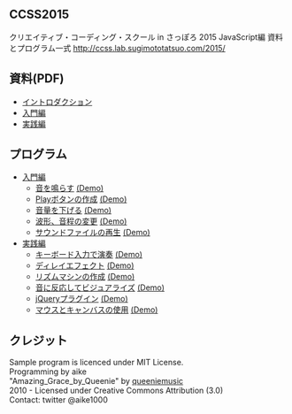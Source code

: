CCSS2015
---
クリエイティブ・コーディング・スクール in さっぽろ 2015 JavaScript編 資料とプログラム一式
http://ccss.lab.sugimototatsuo.com/2015/

## 資料(PDF)

- [イントロダクション](https://github.com/aike/ccss2015/blob/master/introduction.pdf)
- [入門編](https://github.com/aike/ccss2015/blob/master/basic.pdf)
- [実践編](https://github.com/aike/ccss2015/blob/master/advanced.pdf)

## プログラム

- [入門編](https://github.com/aike/ccss2015/tree/master/basic)
	- [音を鳴らす](https://github.com/aike/ccss2015/tree/master/basic/1_oscillator) [(Demo)](http://aikelab.net/ccss2015/1_oscillator)
	- [Playボタンの作成](https://github.com/aike/ccss2015/tree/master/basic/2_playbutton) [(Demo)](http://aikelab.net/ccss2015/2_playbutton)
	- [音量を下げる](https://github.com/aike/ccss2015/tree/master/basic/3_gain) [(Demo)](http://aikelab.net/ccss2015/3_gain)
	- [波形、音程の変更](https://github.com/aike/ccss2015/tree/master/basic/4_waveform) [(Demo)](http://aikelab.net/ccss2015/4_waveform)
	- [サウンドファイルの再生](https://github.com/aike/ccss2015/tree/master/basic/5_soundfile) [(Demo)](http://aikelab.net/ccss2015/5_soundfile)
- [実践編](https://github.com/aike/ccss2015/tree/master/advanced)
	- [キーボード入力で演奏](https://github.com/aike/ccss2015/tree/master/advanced/1_keyboard) [(Demo)](http://aikelab.net/ccss2015/5_soundfile)
	- [ディレイエフェクト](https://github.com/aike/ccss2015/tree/master/advanced/2_delay) [(Demo)](http://aikelab.net/ccss2015/2_delay)
	- [リズムマシンの作成](https://github.com/aike/ccss2015/tree/master/advanced/3_rhythmmachine) [(Demo)](http://aikelab.net/ccss2015/3_rhythmmachine)
	- [音に反応してビジュアライズ](https://github.com/aike/ccss2015/tree/master/advanced/4_response) [(Demo)](http://aikelab.net/ccss2015/4_response)
	- [jQueryプラグイン](https://github.com/aike/ccss2015/tree/master/advanced/5_jquery) [(Demo)](http://aikelab.net/ccss2015/5_jquery)
	- [マウスとキャンバスの使用](https://github.com/aike/ccss2015/tree/master/advanced/6_canvas) [(Demo)](http://aikelab.net/ccss2015/6_canvas)

## クレジット
Sample program is licenced under MIT License.  
Programming by aike  
"Amazing_Grace_by_Queenie" by [queeniemusic](http://ccmixter.org/files/queeniemusic/29835)  
2010 - Licensed under Creative Commons Attribution (3.0)  
Contact: twitter @aike1000  